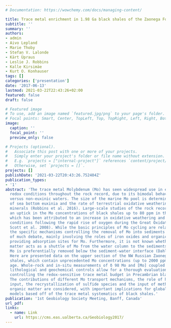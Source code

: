 ```yaml
---
# Documentation: https://wowchemy.com/docs/managing-content/

title: Trace metal enrichment in 1.98 Ga black shales of the Zaonega Formation
subtitle: ''
summary: ''
authors:
- admin
- Aivo Lepland
- Marie Thoby
- Stefan V. Lalonde
- Kärt Üpraus
- Leslie J. Robbins
- Kalle Kirsimäe
- Kurt O. Konhauser
tags: []
categories: ['presentation']
date: '2017-06-13'
lastmod: 2021-03-22T22:43:26+02:00
featured: false
draft: false

# Featured image
# To use, add an image named `featured.jpg/png` to your page's folder.
# Focal points: Smart, Center, TopLeft, Top, TopRight, Left, Right, BottomLeft, Bottom, BottomRight.
image:
  caption: ''
  focal_point: ''
  preview_only: false

# Projects (optional).
#   Associate this post with one or more of your projects.
#   Simply enter your project's folder or file name without extension.
#   E.g. `projects = ["internal-project"]` references `content/project/deep-learning/index.md`.
#   Otherwise, set `projects = []`.
projects: []
publishDate: '2021-03-22T20:43:26.752404Z'
publication_types:
- '1'
abstract: 'The trace metal Molybdenum (Mo) has seen widespread use in estimating ocean
  redox conditions throughout the rock record, due to its bimodal behaviour in euxinic
  versus non-euxinic waters. The size of the marine Mo pool is determined by the extent
  of sea bottom euxinia and the rate of terrestrial oxidative weathering of sulfide
  minerals (Robbins et al. 2016). Large-scale studies of the rock record have found
  an uptick in the Mo concentrations of black shales up to 80 ppm in the Paleoproterozoic,
  which has been attributed to an increase in oxidative weathering and oxic marine
  conditions following the rapid rise of oxygen during the Great Oxidation Event (C.
  Scott et al. 2008). While the basic principles of Mo cycling are relatively well-understood,
  the specific mechanisms controlling the removal of Mo into sediments are a subject
  of much debate, mainly involving the roles of iron oxides and organic matter in
  providing adsorption sites for Mo. Furthermore, it is not known whether organic
  matter acts as a shuttle of Mo from the water column to the sediments or whether
  Mo is preferentially removed below the sediment-water interface (Dahl et al. 2016).
  Here are presented data on the upper section of the NW Russian Zaonega Fm organic-rich
  shales, which contain unprecedented Mo concentrations (up to 2000 ppm) for this
  age. Whole-rock and in-situ measurements of δ 98 Mo and [Mo] coupled with detailed
  lithological and geochemical controls allow for a thorough evaluation of the mechanisms
  controlling the redox-sensitive trace metal budget in Precambrian black shales.
  The contributions of different Mo transport mechanisms, the role of hydrothermal
  input, the recrystallization of sulfide species and the input of methanotrophic
  organic matter are considered, with important implications for global paleoredox
  models based off of the trace metal systematics of black shales.'
publication: '1st Geobiology Society Meeting, Banff, Canada'
url_pdf:
links:
  - name: Link
    url: https://cms.eas.ualberta.ca/Geobiology2017/
---
```


